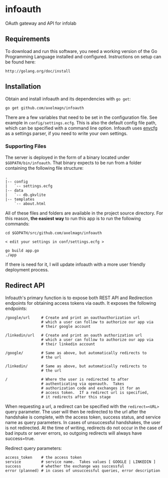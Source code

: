 infoauth
========

OAuth gateway and API for infolab

Requirements
------------

To download and run this software, you need a working version of the Go Programming Language installed and configured.  Instructions on setup can be found here:

	http://golang.org/doc/install



Installation
------------

Obtain and install infoauth and its dependencies with `go get`:

	go get github.com/axelmagn/infoauth

There are a few variables that need to be set in the configuration file.  See example in `config/settings.ecfg`.  This is also the default config file path, which can be specified with a command line option.  Infoauth uses [envcfg](http://github.com/axelmagn/envcfg) as a settings parser, if you need to write your own settings.


### Supporting Files

The server is deployed in the form of a binary located under `$GOPATH/bin/infoauth`.  That binary expects to be run from a folder containing the following file structure:

	.
	|-- config
	|   `-- settings.ecfg
	|-- data
	|	`-- db.gkvlite
	|-- templates
		`-- about.html

All of these files and folders are available in the project source directory.  For this reason, **the easiest way** to run this app is to run the following commands:

	cd $GOPATH/src/github.com/axelmagn/infoauth

	< edit your settings in conf/settings.ecfg >

	go build app.go
	./app

If there is need for it, I will update infoauth with a more user friendly deployment process.



Redirect API
------------

Infoauth's primary function is to expose both REST API and Redirection endpoints for obtaining access tokens via oauth.  It exposes the following endpoints:

	/google/url		# Create and print an oauthauthorization url 
					# which a user can follow to authorize our app via
					# their google account

	/linkedin/url	# Create and print an oauth authorization url 
					# which a user can follow to authorize our app via
					# their linkedin account

	/google/		# Same as above, but automatically redirects to
					# the url

	/linkedin/		# Same as above, but automatically redirects to
					# the url

	/				# Where the user is redirected to after
					# authenticating via openauth.  Takes
					# authorization code and exchanges it for an
					# access token.  If a redirect url is specified,
					# it redirects after this stage

When requesting a url, a redirect can be specified with the `redirect=<URL>` query parameter. The user will then be redirected to the url after the handshake is complete, with the access token, success status, and service name as query parameters. In cases of unsuccessful handshakes, the user is not redirected. At the time of writing, redirects do not occur in the case of bad inputs or server errors, so outgoing redirects will always have success=true.

Redirect query parameters:

	access_token	# the access token
	service			# service name.  Takes values [ GOOGLE | LINKEDIN ]
	success			# whether the exchange was successful
	error (planned) # in cases of unsuccessful queries, error description

